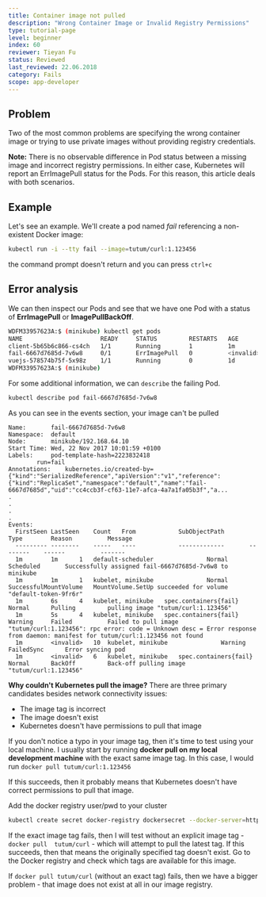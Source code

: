 ```yaml
---
title: Container image not pulled
description: "Wrong Container Image or Invalid Registry Permissions"
type: tutorial-page
level: beginner
index: 60
reviewer: Tieyan Fu
status: Reviewed
last_reviewed: 22.06.2018
category: Fails
scope: app-developer
---
```




## Problem
Two of the most common problems are specifying the wrong container image or trying to use 
private images without providing registry credentials.

**Note:** There is no observable difference in Pod status between a missing image and incorrect registry permissions. 
In either case, Kubernetes will report an ErrImagePull status for the Pods. For this reason, this article deals with 
both scenarios.

## Example
Let's see an example. We'll create a pod named *fail* referencing a non-existent Docker image:


```sh
kubectl run -i --tty fail --image=tutum/curl:1.123456
```

the command prompt doesn't return and you can press `ctrl+c`


## Error analysis

We can then inspect our Pods and see that we have one Pod with a status of **ErrImagePull** or **ImagePullBackOff**.

```sh
WDFM33957623A:$ (minikube) kubectl get pods
NAME                      READY     STATUS         RESTARTS   AGE
client-5b65b6c866-cs4ch   1/1       Running        1          1m
fail-6667d7685d-7v6w8     0/1       ErrImagePull   0          <invalid>
vuejs-578574b75f-5x98z    1/1       Running        0          1d
WDFM33957623A:$ (minikube) 

```

For some additional information, we can `describe` the failing Pod.

```sh 
kubectl describe pod fail-6667d7685d-7v6w8
```


As you can see in the events section, your image can't be pulled

```
Name:		fail-6667d7685d-7v6w8
Namespace:	default
Node:		minikube/192.168.64.10
Start Time:	Wed, 22 Nov 2017 10:01:59 +0100
Labels:		pod-template-hash=2223832418
		run=fail
Annotations:	kubernetes.io/created-by={"kind":"SerializedReference","apiVersion":"v1","reference":{"kind":"ReplicaSet","namespace":"default","name":"fail-6667d7685d","uid":"cc4ccb3f-cf63-11e7-afca-4a7a1fa05b3f","a...
.
.
.
.
Events:
  FirstSeen	LastSeen	Count	From			SubObjectPath		Type		Reason			Message
  ---------	--------	-----	----			-------------		--------	------			-------
  1m		1m		1	default-scheduler				Normal		Scheduled		Successfully assigned fail-6667d7685d-7v6w8 to minikube
  1m		1m		1	kubelet, minikube				Normal		SuccessfulMountVolume	MountVolume.SetUp succeeded for volume "default-token-9fr6r" 
  1m		6s		4	kubelet, minikube	spec.containers{fail}	Normal		Pulling			pulling image "tutum/curl:1.123456"
  1m		5s		4	kubelet, minikube	spec.containers{fail}	Warning		Failed			Failed to pull image "tutum/curl:1.123456": rpc error: code = Unknown desc = Error response from daemon: manifest for tutum/curl:1.123456 not found
  1m		<invalid>	10	kubelet, minikube				Warning		FailedSync		Error syncing pod
  1m		<invalid>	6	kubelet, minikube	spec.containers{fail}	Normal		BackOff			Back-off pulling image "tutum/curl:1.123456"
```  
  
  
**Why couldn't Kubernetes pull the image?**
There are three primary candidates besides network connectivity issues:
 - The image tag is incorrect
 - The image doesn't exist
 - Kubernetes doesn't have permissions to pull that image

If you don't notice a typo in your image tag, then it's time to test using your local machine. I usually start by 
running **docker pull on my local development machine** with the exact same image tag. In this case, I would 
run `docker pull tutum/curl:1.123456`

If this succeeds, then it probably means that Kubernetes doesn't have correct permissions to pull that image. 

Add the docker registry user/pwd to your cluster

```sh
kubectl create secret docker-registry dockersecret --docker-server=https://index.docker.io/v1/ --docker-username=<username> --docker-password=<password> --docker-email=<email>
```

If the exact image tag fails, then I will test without an explicit image tag - ```docker pull 
tutum/curl``` - which will attempt to pull the latest tag. If this succeeds, then that means 
the originally specified tag doesn't exist. Go to the Docker registry and check which tags are available for this image.

If ```docker pull tutum/curl``` (without an exact tag) fails, then we have a bigger problem - 
that image does not exist at all in our image registry.


